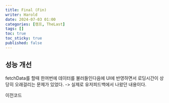 ```yaml
---
title: Final (Fin)
writer: Harold
date: 2024-07-03 01:00
categories: [캠프, TheLast]
tags: []
toc: true
toc_sticky: true
published: false
---
```


## 성능 개선

fetchData를 할때 한꺼번에 데이터를 불러들인다음에 UI에 반영하면서 로딩시간이 상당히 오래걸리는 문제가 있었다.
-> 실제로 유저피드백에서 나왔던 내용이다.

이전코드


